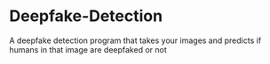# Deepfake-Detection
A deepfake detection program that takes your images and predicts if humans in that image are deepfaked or not
